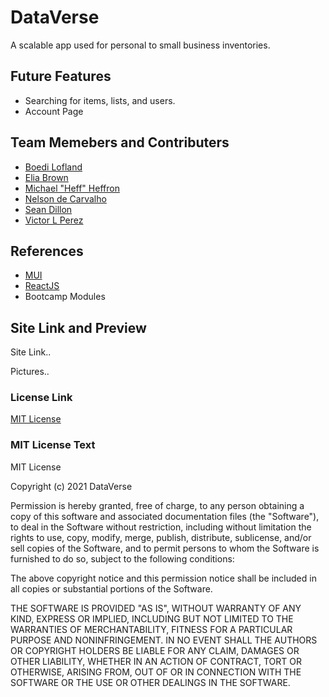 # DataVerse

A scalable app used for personal to small business inventories.

## Future Features

- Searching for items, lists, and users.
- Account Page

## Team Memebers and Contributers

- [Boedi Lofland](https://github.com/blofland)
- [Elia Brown](https://github.com/browneli003)
- [Michael "Heff" Heffron](https://github.com/Shmikester)
- [Nelson de Carvalho](https://github.com/NelsondeCarvalho)
- [Sean Dillon](https://github.com/Sdillon215)
- [Victor L Perez](https://github.com/Zunaty)

## References

- [MUI](https://mui.com/)
- [ReactJS](https://reactjs.org/)
- Bootcamp Modules

## Site Link and Preview

Site Link..

Pictures.. 

### License Link

[MIT License](https://choosealicense.com/licenses/mit/)

### MIT License Text

MIT License

Copyright (c) 2021 DataVerse

Permission is hereby granted, free of charge, to any person obtaining a copy
of this software and associated documentation files (the "Software"), to deal
in the Software without restriction, including without limitation the rights
to use, copy, modify, merge, publish, distribute, sublicense, and/or sell
copies of the Software, and to permit persons to whom the Software is
furnished to do so, subject to the following conditions:

The above copyright notice and this permission notice shall be included in all
copies or substantial portions of the Software.

THE SOFTWARE IS PROVIDED "AS IS", WITHOUT WARRANTY OF ANY KIND, EXPRESS OR
IMPLIED, INCLUDING BUT NOT LIMITED TO THE WARRANTIES OF MERCHANTABILITY,
FITNESS FOR A PARTICULAR PURPOSE AND NONINFRINGEMENT. IN NO EVENT SHALL THE
AUTHORS OR COPYRIGHT HOLDERS BE LIABLE FOR ANY CLAIM, DAMAGES OR OTHER
LIABILITY, WHETHER IN AN ACTION OF CONTRACT, TORT OR OTHERWISE, ARISING FROM,
OUT OF OR IN CONNECTION WITH THE SOFTWARE OR THE USE OR OTHER DEALINGS IN THE
SOFTWARE.
